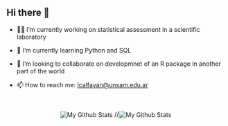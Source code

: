 ## Hi there 👋

- 👩‍🔬 I’m currently working on statistical assessment in a scientific laboratory 
- 🌱 I’m currently learning Python and SQL
- 🤝 I’m looking to collaborate on developmnet of an R package in another part of the world 

- 📫 How to reach me: lcalfayan@unsam.edu.ar

<br>
<p align="center">
<img align="center" src="https://github-readme-stats.vercel.app/api/top-langs/?username=lcalfayan&layout=compact&theme=radical" alt="My Github Stats">
//<img align="center" src="https://github-readme-stats.vercel.app/api?username=lcalfayan&&show_icons=true&theme=radical&count_private=true&include_all_commits=true" alt="My Github Stats">
</p>
